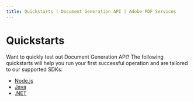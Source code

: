 ```yaml
---
title: Quickstarts | Document Generation API | Adobe PDF Services
---
```


# Quickstarts

Want to quickly test out Document Generation API? The following quickstarts will help you run your first successful operation and are tailored to our supported SDKs:

* [Node.js](nodejs/)
* [Java](java/)
* [.NET](src/pages/3.0.0/document-generation-api/quickstarts/dotnet)
